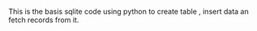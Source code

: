 This is the basis sqlite code using python to create table , insert data an fetch records from it. 
